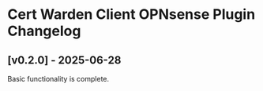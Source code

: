 # Cert Warden Client OPNsense Plugin Changelog

## [v0.2.0] - 2025-06-28

Basic functionality is complete.
